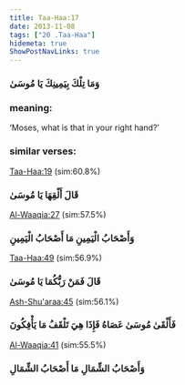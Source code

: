 ```yaml
---
title: Taa-Haa:17
date: 2013-11-08
tags: ["20 .Taa-Haa"]
hidemeta: true 
ShowPostNavLinks: true 
---
```

### وَمَا تِلْكَ بِيَمِينِكَ يَا مُوسَىٰ
### meaning: 
‘Moses, what is that in your right hand?’
### similar verses: 

[Taa-Haa:19](/20/19) (sim:60.8%)

### قَالَ أَلْقِهَا يَا مُوسَىٰ

[Al-Waaqia:27](/56/27) (sim:57.5%)

### وَأَصْحَابُ الْيَمِينِ مَا أَصْحَابُ الْيَمِينِ

[Taa-Haa:49](/20/49) (sim:56.9%)

### قَالَ فَمَنْ رَبُّكُمَا يَا مُوسَىٰ

[Ash-Shu'araa:45](/26/45) (sim:56.1%)

### فَأَلْقَىٰ مُوسَىٰ عَصَاهُ فَإِذَا هِيَ تَلْقَفُ مَا يَأْفِكُونَ

[Al-Waaqia:41](/56/41) (sim:55.5%)

### وَأَصْحَابُ الشِّمَالِ مَا أَصْحَابُ الشِّمَالِ
